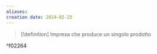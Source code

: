 ```yaml
---
aliases: 
creation date: 2024-02-23
---
```


>[!definition]
>Impresa che produce un singolo prodotto

^f02264
